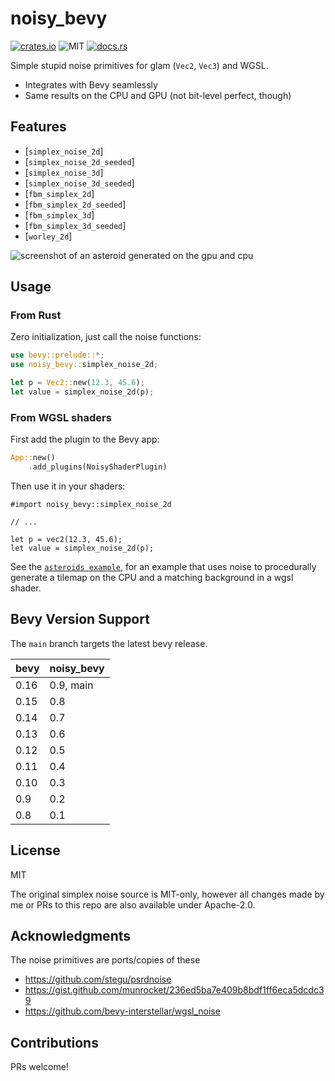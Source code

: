 # noisy_bevy

[![crates.io](https://img.shields.io/crates/v/noisy_bevy.svg)](https://crates.io/crates/noisy_bevy)
![MIT](https://img.shields.io/badge/license-MIT-blue.svg)
[![docs.rs](https://img.shields.io/docsrs/noisy_bevy)](https://docs.rs/noisy_bevy)

Simple stupid noise primitives for glam (`Vec2`, `Vec3`) and WGSL.

- Integrates with Bevy seamlessly
- Same results on the CPU and GPU (not bit-level perfect, though)

## Features

- [`simplex_noise_2d`]
- [`simplex_noise_2d_seeded`]
- [`simplex_noise_3d`]
- [`simplex_noise_3d_seeded`]
- [`fbm_simplex_2d`]
- [`fbm_simplex_2d_seeded`]
- [`fbm_simplex_3d`]
- [`fbm_simplex_3d_seeded`]
- [`worley_2d`]

![screenshot of an asteroid generated on the gpu and cpu](https://s3.johanhelsing.studio/dump/noisy_asteroid.png)

## Usage

### From Rust

Zero initialization, just call the noise functions:

```rust
use bevy::prelude::*;
use noisy_bevy::simplex_noise_2d;

let p = Vec2::new(12.3, 45.6);
let value = simplex_noise_2d(p);
```

### From WGSL shaders

First add the plugin to the Bevy app:

```rust ignore
App::new()
    .add_plugins(NoisyShaderPlugin)
```

Then use it in your shaders:

```wgsl
#import noisy_bevy::simplex_noise_2d

// ...

let p = vec2(12.3, 45.6);
let value = simplex_noise_2d(p);
```

See the [`asteroids example`](https://github.com/johanhelsing/noisy_bevy/blob/main/examples/asteroids.rs), for an example that uses noise to procedurally generate a tilemap on the CPU and a matching background in a wgsl shader.

## Bevy Version Support

The `main` branch targets the latest bevy release.

|bevy|noisy_bevy|
|----|----------|
|0.16| 0.9, main|
|0.15| 0.8      |
|0.14| 0.7      |
|0.13| 0.6      |
|0.12| 0.5      |
|0.11| 0.4      |
|0.10| 0.3      |
|0.9 | 0.2      |
|0.8 | 0.1      |

## License

MIT

The original simplex noise source is MIT-only, however all changes made by me or PRs to this repo are also available under Apache-2.0.

## Acknowledgments

The noise primitives are ports/copies of these

- <https://github.com/stegu/psrdnoise>
- <https://gist.github.com/munrocket/236ed5ba7e409b8bdf1ff6eca5dcdc39>
- <https://github.com/bevy-interstellar/wgsl_noise>

## Contributions

PRs welcome!
